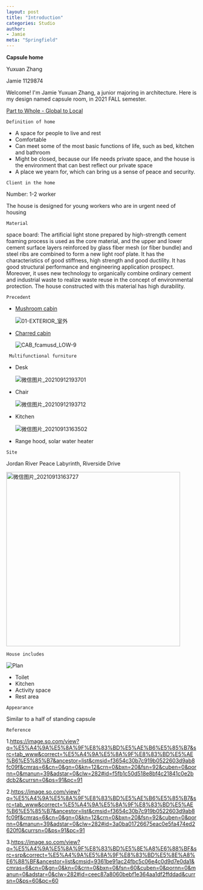 ```yaml
---
layout: post
title: "Introduction"
categories: Studio
author:
- Jamie
meta: "Springfield"
---
```

**Capsule home**

Yuxuan Zhang

Jamie
1129874

Welcome! I'm Jamie Yuxuan Zhang, a junior majoring in architecture. Here is my design named capsule room, in 2021 FALL semester.

[Part to Whole - Global to Local](http://keanmgc.github.io/2021fall3yr-studio/)

`Definition of home`
- A space for people to live and rest
- Comfortable
- Can meet some of the most basic functions of life, such as bed, kitchen and bathroom
- Might be closed, because our life needs private space, and the house is the environment that can best reflect our private space
- A place we yearn for, which can bring us a sense of peace and security.


`Client in the home`

Number: 1-2 worker

The house is designed for young workers who are in urgent need of housing


`Material`

space board: The artificial light stone prepared by high-strength cement foaming process is used as the core material, and the upper and lower cement surface layers reinforced by glass fiber mesh (or fiber bundle) and steel ribs are combined to form a new light roof plate. It has the characteristics of good stiffness, high strength and good ductility. It has good structural performance and engineering application prospect.
Moreover, it uses new technology to organically combine ordinary cement and industrial waste to realize waste reuse in the concept of environmental protection. The house constructed with this material has high durability.

`Precedent`

- [Mushroom cabin][cbd8af4c]

  ![01-EXTERIOR_室外](https://user-images.githubusercontent.com/90487072/133048933-9b7bb26e-9c6e-4c66-a40c-e2ebc79cefd9.jpg)




  [cbd8af4c]: https://www.archdaily.cn/cn/959156/mo-gu-mu-wu-xiu-geng-jian-zhu "Precedent"

- [  Charred cabin][9e8381a7]

  ![CAB_fcamusd_LOW-9](https://user-images.githubusercontent.com/90487072/133050330-c99c3edf-24a5-4aa7-b4aa-720a188250be.jpg)



  [9e8381a7]: https://www.archdaily.cn/cn/782656/shao-jiao-de-xiao-wu-draa?ad_source=myarchdaily&ad_medium=bookmark-show&ad_content=current-user "Precedent"

` Multifunctional furniture`

- Desk

  ![微信图片_20210912193701](https://user-images.githubusercontent.com/90487072/133055037-52199569-fc8b-418f-8f1b-2e0e69b45fdf.jpg)



- Chair
  
  ![微信图片_20210912193712](https://user-images.githubusercontent.com/90487072/133051552-8221248b-b682-40bf-8e56-4ebabfcb74cb.jpg)

  
- Kitchen

  ![微信图片_20210913163502](https://user-images.githubusercontent.com/90487072/133051333-23fc77f4-37b4-4161-bcda-746f1afed997.jpg)


  


- Range hood, solar water heater


`Site`

Jordan River Peace Labyrinth, Riverside Drive

<img width="460" alt="微信图片_20210913163727" src="https://user-images.githubusercontent.com/90487072/133052022-6a0e3bc5-96ed-4459-ba8c-335fe3ce2317.png">



`House includes`

 ![Plan](https://user-images.githubusercontent.com/90487072/133053502-322b03ee-fd43-4f60-a76e-d990f12d8600.jpg)


- Toilet
- Kitchen
- Activity space
- Rest area

`Appearance`

Similar to a half of standing capsule

`Reference`

1.https://image.so.com/view?q=%E5%A4%9A%E5%8A%9F%E8%83%BD%E5%AE%B6%E5%85%B7&src=tab_www&correct=%E5%A4%9A%E5%8A%9F%E8%83%BD%E5%AE%B6%E5%85%B7&ancestor=list&cmsid=f3654c30b7c919b0522603d9ab8fc09f&cmras=6&cn=0&gn=0&kn=12&crn=0&bxn=20&fsn=92&cuben=0&pornn=0&manun=39&adstar=0&clw=282#id=f5fb1c50d518e8bf4c21841c0e2bdcb2&currsn=0&ps=91&pc=91

2.https://image.so.com/view?q=%E5%A4%9A%E5%8A%9F%E8%83%BD%E5%AE%B6%E5%85%B7&src=tab_www&correct=%E5%A4%9A%E5%8A%9F%E8%83%BD%E5%AE%B6%E5%85%B7&ancestor=list&cmsid=f3654c30b7c919b0522603d9ab8fc09f&cmras=6&cn=0&gn=0&kn=12&crn=0&bxn=20&fsn=92&cuben=0&pornn=0&manun=39&adstar=0&clw=282#id=3a0ba01726675eac0e5fa474ed2620f0&currsn=0&ps=91&pc=91

3.https://image.so.com/view?q=%E5%A4%9A%E5%8A%9F%E8%83%BD%E5%8E%A8%E6%88%BF&src=srp&correct=%E5%A4%9A%E5%8A%9F%E8%83%BD%E5%8E%A8%E6%88%BF&ancestor=list&cmsid=9361be91ac24fbc5c06e4c0d9d7e0da1&cmras=6&cn=0&gn=0&kn=0&crn=0&bxn=0&fsn=60&cuben=0&pornn=0&manun=0&adstar=0&clw=282#id=ceec87a8060bebf1e364aa1df2ffddad&currsn=0&ps=60&pc=60
